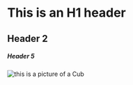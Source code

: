 # 
# This is an H1 header
## Header 2
##### Header 5


![this is a picture of a Cub](https://img.aeroexpo.online/images_ar/photo-g/175785-10902695.jpg)
